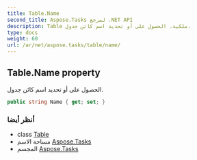 ```yaml
---
title: Table.Name
second_title: Aspose.Tasks لمرجع .NET API
description: Table ملكية. الحصول على أو تحديد اسم كائن جدول.
type: docs
weight: 60
url: /ar/net/aspose.tasks/table/name/
---
```

## Table.Name property

الحصول على أو تحديد اسم كائن جدول.

```csharp
public string Name { get; set; }
```

### أنظر أيضا

* class [Table](../)
* مساحة الاسم [Aspose.Tasks](../../table/)
* المجسم [Aspose.Tasks](../../../)


